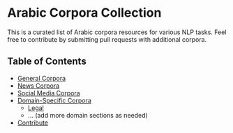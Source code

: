 # Arabic Corpora Collection

This is a curated list of Arabic corpora resources for various NLP tasks. Feel free to contribute by submitting pull requests with additional corpora.

## Table of Contents

* [General Corpora](#general-corpora)
* [News Corpora](#news-corpora)
* [Social Media Corpora](#social-media-corpora)
* [Domain-Specific Corpora](#domain-specific-corpora)
    * [Legal]([#legal-corpora])
    * ... (add more domain sections as needed)
* [Contribute](#contribute)
